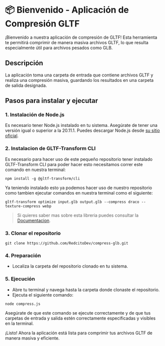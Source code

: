 # 📦 Bienvenido - Aplicación de Compresión GLTF

¡Bienvenido a nuestra aplicación de compresión de GLTF! Esta herramienta te permitirá comprimir de manera masiva archivos GLTF, lo que resulta especialmente útil para archivos pesados como GLB.

## Descripción

La aplicación toma una carpeta de entrada que contiene archivos GLTF y realiza una compresión masiva, guardando los resultados en una carpeta de salida designada.

## Pasos para instalar y ejecutar

### 1. Instalación de Node.js

Es necesario tener Node.js instalado en tu sistema. Asegúrate de tener una versión igual o superior a la 20.11.1. Puedes descargar Node.js desde [su sitio oficial](https://nodejs.org/).

### 2. Instalacion de GLTF-Transform CLI

Es necesario para hacer uso de este pequeño repositorio tener instalado GLTF-Transform CLI para poder hacer esto necesitamos correr este comando en nuestra terminal:

```
npm install -g @gltf-transform/cli
```

Ya teniendo instalado esto ya podemos hacer uso de nuestro repositorio como tambien ejecutar comandos en nuestra terminal como el siguiente:
```
gltf-transform optimize input.glb output.glb --compress draco --texture-compress webp 
```
>Si quieres saber mas sobre esta libreria puedes consultar la [Documentacion](https://gltf-transform.dev/cli).

### 3. Clonar el repositorio

```
git clone https://github.com/RedcitoDev/compress-glb.git
```

### 4. Preparación

- Localiza la carpeta del repositorio clonado en tu sistema.

### 5. Ejecución

- Abre tu terminal y navega hasta la carpeta donde clonaste el repositorio.
- Ejecuta el siguiente comando:
```
node compress.js
```

Asegúrate de que este comando se ejecute correctamente y de que tus carpetas de entrada y salida estén correctamente especificadas y visibles en la terminal.

¡Listo! Ahora la aplicación está lista para comprimir tus archivos GLTF de manera masiva y eficiente.
